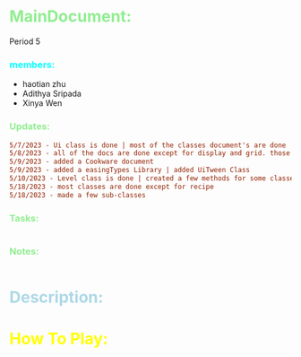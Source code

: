 # <span style="color:lightgreen;">MainDocument:</span>
Period 5
### <span style="color:cyan;">members:</span>
* haotian zhu
* Adithya Sripada
* Xinya Wen

### <span style="color:lightgreen;">Updates:</span>
```diff
5/7/2023 - Ui class is done | most of the classes document's are done 
5/8/2023 - all of the docs are done except for display and grid. those will be finished as we work
5/9/2023 - added a Cookware document
5/9/2023 - added a easingTypes Library | added UiTween Class
5/10/2023 - Level class is done | created a few methods for some classes
5/18/2023 - most classes are done except for recipe 
5/18/2023 - made a few sub-classes 

```
### <span style="color:lightgreen;">Tasks:</span>
```diff

```
### <span style="color:lightgreen;">Notes:</span>
```diff
```


# <span style="color:lightblue;">Description:</span> 

# <span style="color:yellow;">How To Play:</span>